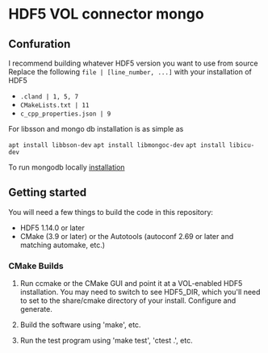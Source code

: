 # HDF5 VOL connector mongo

## Confuration

I recommend building whatever HDF5 version you want to use from source
Replace the following `file | [line_number, ...]` with your installation of HDF5

- `.cland | 1, 5, 7`
- `CMakeLists.txt | 11`
- `c_cpp_properties.json | 9`

For libsson and mongo db installation is as simple as 

`apt install libbson-dev`
`apt install libmongoc-dev`
`apt install libicu-dev`

To run mongodb locally [installation](https://www.mongodb.com/docs/manual/tutorial/install-mongodb-on-debian/)

## Getting started

You will need a few things to build the code in this repository:

* HDF5 1.14.0 or later
* CMake (3.9 or later) or the Autotools (autoconf 2.69 or later and matching automake, etc.)

### CMake Builds

1) Run ccmake or the CMake GUI and point it at a VOL-enabled HDF5 installation. You may need to switch to see HDF5\_DIR, which you'll need to set to the share/cmake directory of your install. Configure and generate.

2) Build the software using 'make', etc.

3) Run the test program using 'make test', 'ctest .', etc.
